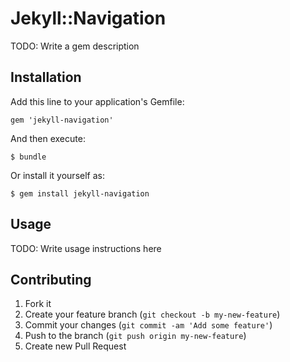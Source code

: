 # Jekyll::Navigation

TODO: Write a gem description

## Installation

Add this line to your application's Gemfile:

    gem 'jekyll-navigation'

And then execute:

    $ bundle

Or install it yourself as:

    $ gem install jekyll-navigation

## Usage

TODO: Write usage instructions here

## Contributing

1. Fork it
2. Create your feature branch (`git checkout -b my-new-feature`)
3. Commit your changes (`git commit -am 'Add some feature'`)
4. Push to the branch (`git push origin my-new-feature`)
5. Create new Pull Request
